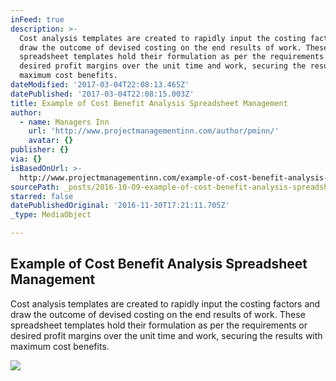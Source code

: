 ```yaml
---
inFeed: true
description: >-
  Cost analysis templates are created to rapidly input the costing factors and
  draw the outcome of devised costing on the end results of work. These
  spreadsheet templates hold their formulation as per the requirements or
  desired profit margins over the unit time and work, securing the results with
  maximum cost benefits.
dateModified: '2017-03-04T22:08:13.465Z'
datePublished: '2017-03-04T22:08:15.003Z'
title: Example of Cost Benefit Analysis Spreadsheet Management
author:
  - name: Managers Inn
    url: 'http://www.projectmanagementinn.com/author/pminn/'
    avatar: {}
publisher: {}
via: {}
isBasedOnUrl: >-
  http://www.projectmanagementinn.com/example-of-cost-benefit-analysis-spreadsheet-management/
sourcePath: _posts/2016-10-09-example-of-cost-benefit-analysis-spreadsheet-management.md
starred: false
datePublishedOriginal: '2016-11-30T17:21:11.705Z'
_type: MediaObject

---
```

<article style=""><h1>Example of Cost Benefit Analysis Spreadsheet Management</h1><p>Cost analysis templates are created to rapidly input the costing factors and draw the outcome of devised costing on the end results of work. These spreadsheet templates hold their formulation as per the requirements or desired profit margins over the unit time and work, securing the results with maximum cost benefits.</p><img src="http://www.projectmanagementinn.com/wp-content/uploads/2014/04/Cost-Benefit-Analysis-Template.gif" /></article>